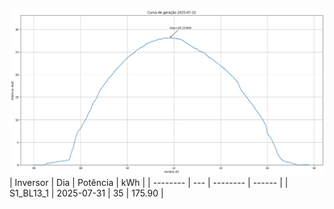 ![My Image](31_07_2025-S1_BL13_1.png)
| Inversor | Dia | Potência | kWh    |
| -------- | --- | -------- | ------ |
| S1_BL13_1       | 2025-07-31  | 35       | 175.90 |